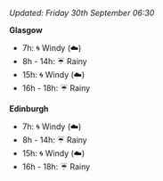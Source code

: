 *Updated: Friday 30th September 06:30*

**Glasgow**

* 7h: :cyclone: Windy (:cloud:)
* 8h - 14h: :umbrella: Rainy
* 15h: :cyclone: Windy (:cloud:)
* 16h - 18h: :umbrella: Rainy

**Edinburgh**

* 7h: :cyclone: Windy (:cloud:)
* 8h - 14h: :umbrella: Rainy
* 15h: :cyclone: Windy (:cloud:)
* 16h - 18h: :umbrella: Rainy
